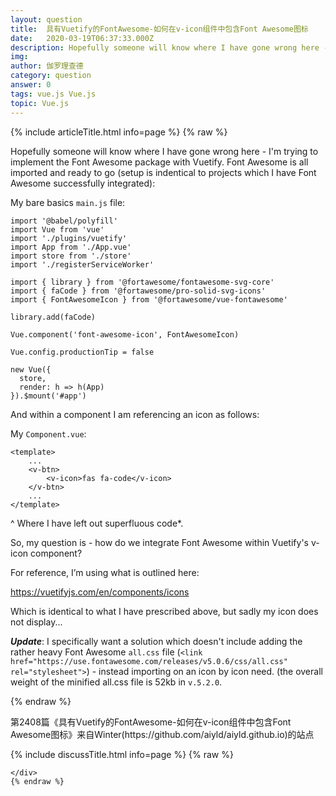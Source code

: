 ```yaml
---
layout: question
title:  具有Vuetify的FontAwesome-如何在v-icon组件中包含Font Awesome图标
date:   2020-03-19T06:37:33.000Z
description: Hopefully someone will know where I have gone wrong here - I'm trying to impl...
img: 
author: 伽罗理查德
category: question
answer: 0
tags: vue.js Vue.js
topic: Vue.js
---
```

<div class="article-root">
  <div class="article">
    {% include articleTitle.html info=page %}
    {% raw %}
    <div class="article-content"><p>Hopefully someone will know where I have gone wrong here - I'm trying to implement the Font Awesome package with Vuetify. Font Awesome is all imported and ready to go (setup is indentical to projects which I have Font Awesome successfully integrated):</p>

<p>My bare basics <code>main.js</code> file:</p>

<pre><code>import '@babel/polyfill'<font></font>
import Vue from 'vue'<font></font>
import './plugins/vuetify'<font></font>
import App from './App.vue'<font></font>
import store from './store'<font></font>
import './registerServiceWorker'<font></font>
<font></font>
import { library } from '@fortawesome/fontawesome-svg-core'<font></font>
import { faCode } from '@fortawesome/pro-solid-svg-icons'<font></font>
import { FontAwesomeIcon } from '@fortawesome/vue-fontawesome'<font></font>
<font></font>
library.add(faCode)<font></font>
<font></font>
Vue.component('font-awesome-icon', FontAwesomeIcon)<font></font>
<font></font>
Vue.config.productionTip = false<font></font>
<font></font>
new Vue({<font></font>
  store,<font></font>
  render: h =&gt; h(App)<font></font>
}).$mount('#app')<font></font>
</code></pre>

<p>And within a component I am referencing an icon as follows:</p>

<p>My <code>Component.vue</code>:</p>

<pre><code>&lt;template&gt;<font></font>
    ...<font></font>
    &lt;v-btn&gt;<font></font>
        &lt;v-icon&gt;fas fa-code&lt;/v-icon&gt;<font></font>
    &lt;/v-btn&gt;<font></font>
    ...<font></font>
&lt;/template&gt;<font></font>
</code></pre>

<p>^ Where I have left out superfluous code*. </p>

<p>So, my question is - how do we integrate Font Awesome within Vuetify's v-icon component?</p>

<p>For reference, I’m using what is outlined here:</p>

<p><a href="https://vuetifyjs.com/en/components/icons" rel="noreferrer">https://vuetifyjs.com/en/components/icons</a></p>

<p>Which is identical to what I have prescribed above, but sadly my icon does not display...</p>

<p><strong><em>Update</em></strong>: I specifically want a solution which doesn't include adding the rather heavy Font Awesome <code>all.css</code> file (<code>&lt;link href="https://use.fontawesome.com/releases/v5.0.6/css/all.css" rel="stylesheet"&gt;</code>) - instead importing on an icon by icon need. (the overall weight of the minified all.css file is 52kb in <code>v.5.2.0</code>.</p></div>
    {% endraw %}
  </div>
  <p class="winter_mark">第2408篇《具有Vuetify的FontAwesome-如何在v-icon组件中包含Font Awesome图标》来自Winter(https://github.com/aiyld/aiyld.github.io)的站点</p>
  <div class="discuss-wrapper">
    {% include discussTitle.html info=page %}
    {% raw %}
    <div class="discuss-list">
    
    </div>
    {% endraw %}
  </div>
<div>
